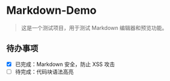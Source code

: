# Markdown-Demo

> 这是一个测试项目，用于测试 Markdown 编辑器和预览功能。

## 待办事项

- [x] 已完成：Markdown 安全，防止 XSS 攻击
- [ ] 待完成：代码块语法高亮
